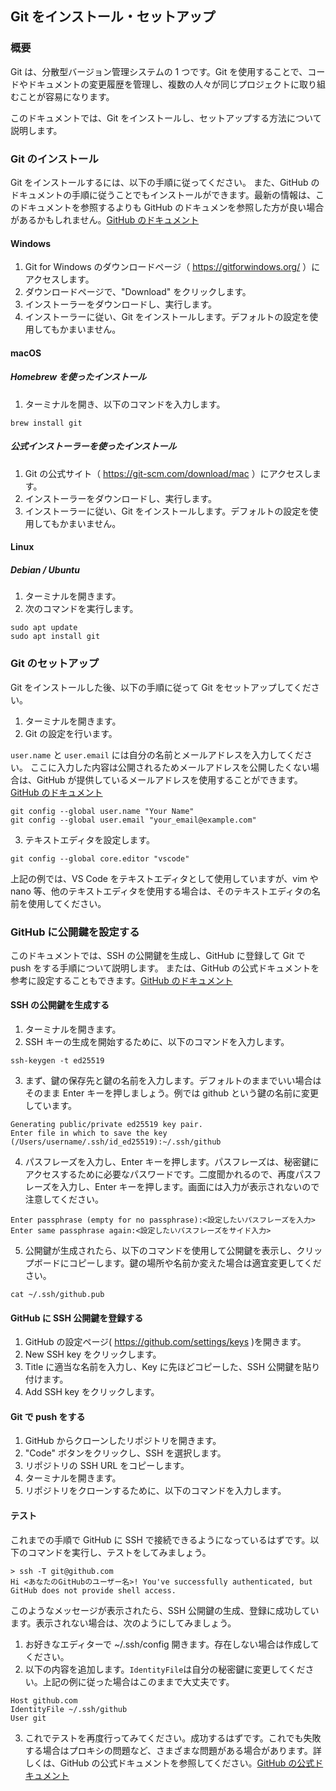 ## Git をインストール・セットアップ

### 概要

Git は、分散型バージョン管理システムの 1 つです。Git を使用することで、コードやドキュメントの変更履歴を管理し、複数の人々が同じプロジェクトに取り組むことが容易になります。

このドキュメントでは、Git をインストールし、セットアップする方法について説明します。

### Git のインストール

Git をインストールするには、以下の手順に従ってください。
また、GitHub のドキュメントの手順に従うことでもインストールができます。最新の情報は、このドキュメントを参照するよりも GitHub のドキュメンを参照した方が良い場合があるかもしれません。[GitHub のドキュメント](https://docs.github.com/ja/get-started/quickstart/set-up-git)

#### Windows

1. Git for Windows のダウンロードページ（ https://gitforwindows.org/ ）にアクセスします。
2. ダウンロードページで、"Download" をクリックします。
3. インストーラーをダウンロードし、実行します。
4. インストーラーに従い、Git をインストールします。デフォルトの設定を使用してもかまいません。

#### macOS

##### Homebrew を使ったインストール

1. ターミナルを開き、以下のコマンドを入力します。

```
brew install git
```

##### 公式インストーラーを使ったインストール

1. Git の公式サイト（ https://git-scm.com/download/mac ）にアクセスします。
2. インストーラーをダウンロードし、実行します。
3. インストーラーに従い、Git をインストールします。デフォルトの設定を使用してもかまいません。

#### Linux

##### Debian / Ubuntu

1. ターミナルを開きます。
2. 次のコマンドを実行します。

```
sudo apt update
sudo apt install git
```

### Git のセットアップ

Git をインストールした後、以下の手順に従って Git をセットアップしてください。

1. ターミナルを開きます。
2. Git の設定を行います。

`user.name` と `user.email` には自分の名前とメールアドレスを入力してください。
ここに入力した内容は公開されるためメールアドレスを公開したくない場合は、GitHub が提供しているメールアドレスを使用することができます。[GitHub のドキュメント](https://docs.github.com/ja/account-and-profile/setting-up-and-managing-your-personal-account-on-github/managing-email-preferences/setting-your-commit-email-address#setting-your-commit-email-address-on-github)

```
git config --global user.name "Your Name"
git config --global user.email "your_email@example.com"
```

3. テキストエディタを設定します。

```
git config --global core.editor "vscode"
```

上記の例では、VS Code をテキストエディタとして使用していますが、vim や nano 等、他のテキストエディタを使用する場合は、そのテキストエディタの名前を使用してください。

### GitHub に公開鍵を設定する

このドキュメントでは、SSH の公開鍵を生成し、GitHub に登録して Git で push をする手順について説明します。
または、GitHub の公式ドキュメントを参考に設定することもできます。[GitHub のドキュメント](https://docs.github.com/ja/authentication/connecting-to-github-with-ssh)

#### SSH の公開鍵を生成する

1. ターミナルを開きます。
2. SSH キーの生成を開始するために、以下のコマンドを入力します。

```
ssh-keygen -t ed25519
```

3. まず、鍵の保存先と鍵の名前を入力します。デフォルトのままでいい場合はそのまま Enter キーを押しましょう。例では github という鍵の名前に変更しています。

```
Generating public/private ed25519 key pair.
Enter file in which to save the key (/Users/username/.ssh/id_ed25519):~/.ssh/github
```

4.  パスフレーズを入力し、Enter キーを押します。パスフレーズは、秘密鍵にアクセスするために必要なパスワードです。二度聞かれるので、再度パスフレーズを入力し、Enter キーを押します。画面には入力が表示されないので注意してください。

```
Enter passphrase (empty for no passphrase):<設定したいパスフレーズを入力>
Enter same passphrase again:<設定したいパスフレーズをサイド入力>
```

5.  公開鍵が生成されたら、以下のコマンドを使用して公開鍵を表示し、クリップボードにコピーします。鍵の場所や名前か変えた場合は適宜変更してください。

```
cat ~/.ssh/github.pub
```

#### GitHub に SSH 公開鍵を登録する

1. GitHub の設定ページ( https://github.com/settings/keys )を開きます。
2. New SSH key をクリックします。
3. Title に適当な名前を入力し、Key に先ほどコピーした、SSH 公開鍵を貼り付けます。
4. Add SSH key をクリックします。

#### Git で push をする

1. GitHub からクローンしたリポジトリを開きます。
2. "Code" ボタンをクリックし、SSH を選択します。
3. リポジトリの SSH URL をコピーします。
4. ターミナルを開きます。
5. リポジトリをクローンするために、以下のコマンドを入力します。

#### テスト

これまでの手順で GitHub に SSH で接続できるようになっているはずです。以下のコマンドを実行し、テストをしてみましょう。

```
> ssh -T git@github.com
Hi <あなたのGitHubのユーザー名>! You've successfully authenticated, but GitHub does not provide shell access.
```

このようなメッセージが表示されたら、SSH 公開鍵の生成、登録に成功しています。表示されない場合は、次のようにしてみましょう。

1. お好きなエディターで ~/.ssh/config 開きます。存在しない場合は作成してください。
2. 以下の内容を追加します。`IdentityFile`は自分の秘密鍵に変更してください。上記の例に従った場合はこのままで大丈夫です。

```
Host github.com
IdentityFile ~/.ssh/github
User git
```

3. これでテストを再度行ってみてください。成功するはずです。これでも失敗する場合はプロキシの問題など、さまざまな問題がある場合があります。詳しくは、GitHub の公式ドキュメントを参照してください。[GitHub の公式ドキュメント](https://docs.github.com/ja/authentication/connecting-to-github-with-ssh)

